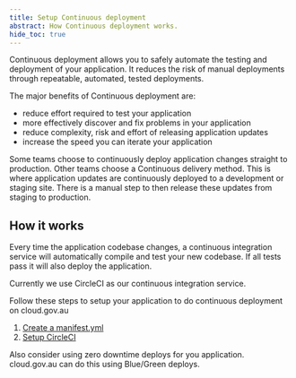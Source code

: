 ```yaml
---
title: Setup Continuous deployment
abstract: How Continuous deployment works.
hide_toc: true
---
```


Continuous deployment allows you to safely automate the testing and deployment of your application. It reduces the risk of manual deployments through repeatable, automated, tested deployments.

The major benefits of Continuous deployment are:

- reduce effort required to test your application
- more effectively discover and fix problems in your application
- reduce complexity, risk and effort of releasing application updates
- increase the speed you can iterate your application

Some teams choose to continuously deploy application changes straight to production. Other teams choose a Continuous delivery method. This is where application updates are continuously deployed to a development or staging site. There is a manual step to then release these updates from staging to production.

## How it works

Every time the application codebase changes, a continuous integration service will automatically compile and test your new codebase. If all tests pass it will also deploy the application.

Currently we use CircleCI as our continuous integration service.

Follow these steps to setup your application to do continuous deployment on cloud.gov.au

1. [Create a manifest.yml](/deployment_configuration/create_manifest/)
2. [Setup CircleCI](/deployment_configuration/setup_circle/)

Also consider using zero downtime deploys for you application. cloud.gov.au can do this using Blue/Green deploys.
